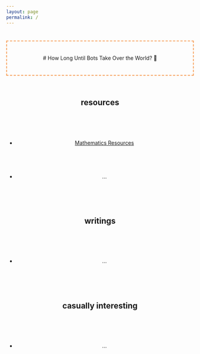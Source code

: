 ```yaml
---
layout: page
permalink: /
---
```


# []()
<div style="height: 90px;
  line-height: 90px;
  text-align: center;
  border: 2px dashed #f69c55;">
# How Long Until Bots Take Over the World? 🍵

## resources
- [Mathematics Resources](http://ctesta.com/articles/2017-03/Math-Resources)
- ...

## writings
- ...

## casually interesting
- ...
</div>
